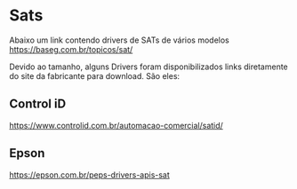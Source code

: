 # Sats
Abaixo um link contendo drivers de SATs de vários modelos
https://baseg.com.br/topicos/sat/

Devido ao tamanho, alguns Drivers foram disponibilizados links diretamente do site da fabricante para download. São eles:

## Control iD
https://www.controlid.com.br/automacao-comercial/satid/

## Epson
https://epson.com.br/peps-drivers-apis-sat

